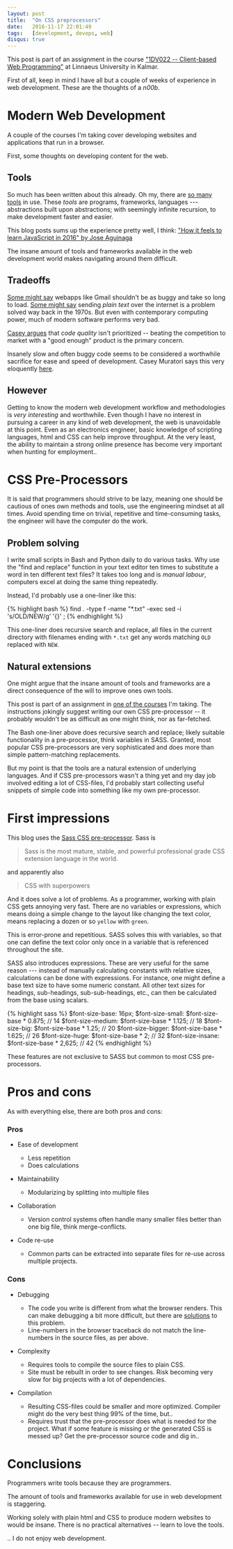 ```yaml
---
layout: post
title:  "On CSS preprocessors"
date:   2016-11-17 22:01:49
tags:   [development, devops, web]
disqus: true
---
```



This post is part of an assignment in the course
["1DV022 -- Client-based Web Programming"][1dv022] at Linnaeus
University in Kalmar.

First of all, keep in mind I have all but a couple of weeks of
experience in web development. These are the thoughts of a _n00b_.

Modern Web Development
======================
A couple of the courses I'm taking cover developing websites and
applications that run in a browser.

First, some thoughts on developing content for the web.

Tools
-----
So much has been written about this already. Oh my, there are [so many
tools][mozilla-webapp] in use.  These _tools_ are programs, frameworks,
languages --- abstractions built upon abstractions; with seemingly infinite
recursion, to make development faster and easier.

This blog posts sums up the experience pretty well, I think:
["How it feels to learn JavaScript in 2016" by Jose Aguinaga][medium-learn-js-2016]

The insane amount of tools and frameworks available in the web development
world makes navigating around them difficult.

Tradeoffs
---------
[Some might say][muratori-quality] webapps like Gmail shouldn't be as
buggy and take so long to load. [Some might say][muratori-quality]
sending _plain text_ over the internet is a problem solved way back in
the 1970s. But even with contemporary computing power, much of modern
software performs very bad.

[Casey argues][muratori-quality] that _code quality_ isn't prioritized
-- beating the competition to market with a "good enough" product is
the primary concern.

Insanely slow and often buggy code seems to be considered a worthwhile
sacrifice for ease and speed of development. Casey Muratori says this
very eloquently [here][muratori-quality].

However
-------
Getting to know the modern web development workflow and methodologies
is *very interesting* and worthwhile. Even though I have no interest
in pursuing a career in any kind of web development, the web is
unavoidable at this point.
Even as an electronics engineer, basic knowledge of scripting languages,
html and CSS can help improve throughput.
At the very least, the ability to maintain a strong online presence has
become very important when hunting for employment..


CSS Pre-Processors
==================
It is said that programmers should strive to be lazy, meaning one should
be cautious of ones own methods and tools, use the engineering mindset
at all times. Avoid spending time on trivial, repetitive and
time-consuming tasks, the engineer will have the computer do the work.

Problem solving
---------------
I write small scripts in Bash and Python daily to do various tasks.
Why use the "find and replace" function in your text editor ten times
to substitute a word in ten different text files? It takes too long and
is _manual labour_, computers excel at doing the same thing repeatedly.

Instead, I'd probably use a one-liner like this:

{% highlight bash %}
find . -type f -name "*.txt" -exec sed -i 's/OLD/NEW/g' '{}' \;
{% endhighlight %}

This one-liner does recursive search and replace, all files in the
current directory with filenames ending with `*.txt` get any words
matching `OLD` replaced with `NEW`.

Natural extensions
------------------
One might argue that the insane amount of tools and frameworks are a
direct consequence of the will to improve ones own tools.

This post is part of an assignment in [one of the courses][1dv022] I'm taking.
The instructions jokingly suggest writing our own CSS pre-processor --
it probably wouldn't be as difficult as one might think, nor as
far-fetched.

The Bash one-liner above does recursive search and replace; likely
suitable functionality in a pre-processor, think variables in SASS.
Granted, most popular CSS pre-processors are very sophisticated and
does more than simple pattern-matching replacements.

But my point is that the tools are a natural extension of underlying
languages. And if CSS pre-processors wasn't a thing yet and my day job
involved editing a lot of CSS-files, I'd probably start collecting
useful snippets of simple code into something like my own pre-processor.

First impressions
=================
This blog uses the [Sass CSS pre-processor][sass]. Sass is

> Sass is the most mature, stable, and powerful professional grade CSS
> extension language in the world.

and apparently also

> CSS with superpowers

And it does solve a lot of problems. As a programmer, working with plain
CSS gets annoying very fast. There are no variables or expressions,
which means doing a simple change to the layout like changing the
text color, means replacing a dozen or so `yellow` with `green`.

This is error-prone and repetitious. SASS solves this with variables,
so that one can define the text color only once in a variable that is
referenced throughout the site.

SASS also introduces expressions. These are very useful for the same
reason --- instead of manually calculating constants with relative sizes,
calculations can be done with expressions. For instance, one might
define a base text size to have some numeric constant. All other text
sizes for headings, sub-headings, sub-sub-headings, etc., can then
be calculated from the base using scalars.

{% highlight sass %}
$font-size-base:          16px;
$font-size-small:         $font-size-base * 0.875;      // 14
$font-size-medium:        $font-size-base * 1.125;      // 18
$font-size-big:           $font-size-base * 1.25;       // 20
$font-size-bigger:        $font-size-base * 1.625;      // 26
$font-size-huge:          $font-size-base * 2;          // 32
$font-size-insane:        $font-size-base * 2,625;      // 42
{% endhighlight %}

These features are not exclusive to SASS but common to most CSS
pre-processors.


Pros and cons
=============
As with everything else, there are both pros and cons:

### Pros

* Ease of development
    * Less repetition
    * Does calculations

* Maintainability
    * Modularizing by splitting into multiple files

* Collaboration
    * Version control systems often handle many smaller files
      better than one big file, think merge-conflicts.

* Code re-use
    * Common parts can be extracted into separate files for re-use
      across multiple projects.

### Cons

* Debugging
    * The code you write is different from what the browser renders.
      This can make debugging a bit more difficult, but there are
      [solutions][sass-sourcemaps] to this problem.
    * Line-numbers in the browser traceback do not match the line-numbers
      in the source files, as per above.

* Complexity
    * Requires tools to compile the source files to plain CSS.
    * Site must be rebuilt in order to see changes. Risk becoming very slow for
      big projects with a lot of dependencies.

* Compilation
    * Resulting CSS-files could be smaller and more optimized.
      Compiler might do the very best thing 99% of the time, but..
    * Requires trust that the pre-processor does what is needed for the
      project. What if some feature is missing or the generated CSS is messed
      up? Get the pre-processor source code and dig in..


Conclusions
===========
Programmers write tools because they are programmers.

The amount of tools and frameworks available for use in web development is
staggering.

Working solely with plain html and CSS to produce modern websites to would be
insane. There is no practical alternatives -- learn to love the tools.

.. I do not enjoy web development.



[1dv022]: https://coursepress.lnu.se/kurs/klientbaserad-webbprogrammering/
[mozilla-webapp]: https://developer.mozilla.org/en-US/Apps/Fundamentals/Modern_web_app_architecture
[muratori-quality]: https://www.youtube.com/watch?v=6azav9sXK_4
[1dv022]: https://coursepress.lnu.se/kurs/klientbaserad-webbprogrammering/
[sass]: http://sass-lang.com/
[sass-sourcemaps]: http://thesassway.com/intermediate/using-source-maps-with-sass
[medium-learn-js-2016]: https://medium.com/@jjperezaguinaga/how-it-feels-to-learn-javascript-in-2016-d3a717dd577f#.758uh588b
